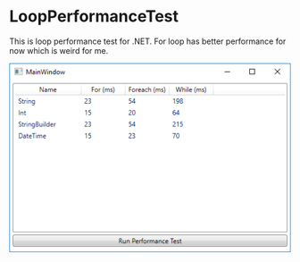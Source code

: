 # LoopPerformanceTest

This is loop performance test for .NET. For loop has better performance for now which is weird for me.

![preview](https://github.com/howardchn/LoopPerformanceTest/blob/master/preview.png?raw=true)
